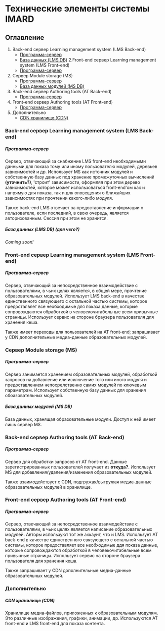 # Технические элементы системы IMARD

## Оглавление

1. Back-end сервер Learning management system (LMS Back-end)
	+ [Программа-сервер](#LMS_Backend)
	+ [База данных (LMS DB)](#LMS_DB)
2.Front-end сервер Learning management system (LMS Front-end)
	+ [Программа-сервер](#LMS_Frontend)
3. Сервер Module storage (MS)
	+ [Программа-сервер](#MS_Backend)
	+ [База данных модулей (MS DB)](#MS_DB)
4. Back-end сервер Authoring tools (AT Back-end)
	+ [Программа-сервер](#AT_Backend)
5. Front-end сервер Authoring tools (AT Front-end)
	+ [Программа-сервер](#AT_Frontend)
6. Дополнительно
	+ [CDN хранилище (CDN)](#CDN)

### Back-end сервер Learning management system (LMS Back-end)

##### <a name="LMS_Backend"></a> Программа-сервер

Сервер, отвечающий за снабжение LMS front-end необходимыми данными для показа тому или иному пользователю модулей, деревьев зависимостей и др. Использует MS как источник модулей и собственную базу данных под хранение промежуточных вычислений **(уточнить?)**, 'строит' зависимости, оформляя при этом дерево зависимостей, которое может использоваться front-end'ом как и напрямую для показа, так и для оповещения о ближайших зависимостях при прочтении какого-либо модуля.

Также back-end LMS отвечает за предоставление информации о пользователе, если последний, в свою очередь, является авторизованным. Сессия при этом не хранится.

##### <a name="LMS_DB"></a> База данных (LMS DB) (для чего?)

*Coming soon!*

### Front-end сервер Learning management system (LMS Front-end)

##### <a name="LMS_Frontend"></a> Программа-сервер

Сервер, отвечающий за непосредственное взаимодействие с пользователями, в чьих целях является, в общей мере, прочтение образовательных модулей. Использует LMS back-end в качестве единственного связующего с остальной частью системы, которое предосталвяет все необходимые для показа данные, которые сопровождаются обработкой в человекочитабельные всем привычные страницы. Использует сервис на стороне браузера пользователя для хранения кеша.

Также имеет переходы для пользователей на AT front-end; запрашивает у CDN дополнительные медиа-данные образовательных модулей.

### Сервер Module storage (MS)

##### <a name="MS_Backend"></a> Программа-сервер

Сервер занимается хранением образовательных модулей, обработкой запросов на добавление или исключение того или иного модуля и предоставлением непосрелственно самих модулей по ключевым параметрам. Использует собственную базу данных для хранения обоазовательных модулей.

##### <a name="MS_DB"></a> База данных модулей (MS DB)

База данных, хранящая образовательные модули. Доступ к ней имеет лишь сервер MS.

### Back-end сервер Authoring tools (AT Back-end)

##### <a name="AT_Backend"></a> Программа-сервер

Сервер для обработки запросов от AT front-end. Данные зарегистрированных пользователей получает из **откуда?**. Использует MS для добавления/удаления/изменения образовательных модулей.

Также взаимодействует с CDN, подгружая/выгружая медиа-данные образовательных модулей в хранилище.

### Front-end сервер Authoring tools (AT Front-end)

##### <a name="AT_Frontend"></a> Программа-сервер

Сервер, отвечающий за непосредственное взаимодействие с пользователями, в чьих целях является написание образовательных модулей. Авторы используют тот же аккаунт, что и LMS. Использует AT back-end в качестве единственного связующего с остальной частью системы, которое предоставляет все необходимые ддя показа данные, которые сопровождаются обработкой в человекочитабельные всем привычные страницы. Использует сервис на стороне браузера пользователя для хранения кеша.

Также запрашивает у CDN дополнительные медиа-данные образовательных модулей.

### Дополнительно

##### <a name="CDN"></a> CDN хранилище (CDN)

Хранилище медиа-файлов, приложенных к образовательным модулям. Это различные изображения, графики, анимации, др. Используются AT front-end и LMS front-end для показа контента.
